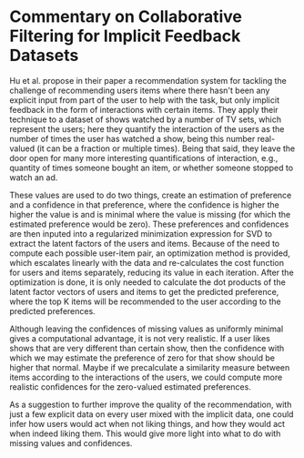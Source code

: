 # Commentary on Collaborative Filtering for Implicit Feedback Datasets

Hu et al. propose in their paper a recommendation system for tackling the challenge of recommending users items where there hasn't been any explicit input from part of the user to help with the task, but only implicit feedback in the form of interactions with certain items. They apply their technique to a dataset of shows watched by a number of TV sets, which represent the users; here they quantify the interaction of the users as the number of times the user has watched a show, being this number real-valued (it can be a fraction or multiple times). Being that said, they leave the door open for many more interesting quantifications of interaction, e.g., quantity of times someone bought an item, or whether someone stopped to watch an ad.

These values are used to do two things, create an estimation of preference and a confidence in that preference, where the confidence is higher the higher the value is and is minimal where the value is missing (for which the estimated preference would be zero). These preferences and confidences are then inputed into a regularized minimization expression for SVD to extract the latent factors of the users and items. Because of the need to compute each possible user-item pair, an optimization method is provided, which escalates linearly with the data and re-calculates the cost function for users and items separately, reducing its value in each iteration. After the optimization is done, it is only needed to calculate the dot products of the latent factor vectors of users and items to get the predicted preference, where the top K items will be recommended to the user according to the predicted preferences.

Although leaving the confidences of missing values as uniformly minimal gives a computational advantage, it is not very realistic. If a user likes shows that are very different than certain show, then the confidence with which we may estimate the preference of zero for that show should be higher that normal. Maybe if we precalculate a similarity measure between items according to the interactions of the users, we could compute more realistic confidences for the zero-valued estimated preferences.

As a suggestion to further improve the quality of the recommendation, with just a few explicit data on every user mixed with the implicit data, one could infer how users would act when not liking things, and how they would act when indeed liking them. This would give more light into what to do with missing values and confidences.
